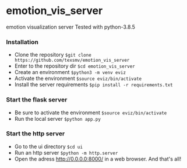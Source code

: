 # emotion_vis_server
emotion visualization server
Tested with python-3.8.5

### Installation
- Clone the repository
`$git clone https://github.com/texsmv/emotion_vis_server`
- Enter to the repository dir
`$cd emotion_vis_server`
- Create an environment
`$python3 -m venv eviz`
- Activate the environment
`$source eviz/bin/activate `
- Install the server requirements
`$pip install -r requirements.txt`

### Start the flask server
- Be sure to activate the environment
`$source eviz/bin/activate `
- Run the local server
`$python app.py`

### Start the http server
- Go to the ui directory
`$cd ui`
- Run an http server
`$python -m http.server`
- Open the adress http://0.0.0.0:8000/ in a web browser. And that's all!

